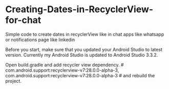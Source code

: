 # Creating-Dates-in-RecyclerView-for-chat
Simple code to create dates in recyclerView like in chat apps like whatsapp or notifications page like linkedin

Before you start, make sure that you updated your Android Studio to latest version. Currently my Android Studio is updated to Android Studio 3.3.2.

Open build.gradle and add recycler view dependency. # com.android.support:recyclerview-v7:28.0.0-alpha-3, com.android.support:recyclerview-v7:28.0.0-alpha-3 # and rebuild the project.


